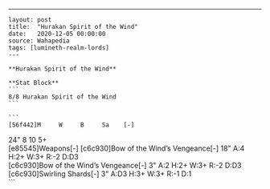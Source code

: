 ---
    layout: post
    title:  "Hurakan Spirit of the Wind"
    date:   2020-12-05 00:00:00
    source: Wahapedia
    tags: [lumineth-realm-lords]
    ---
    
    **Hurakan Spirit of the Wind**
    
    **Stat Block**
    ```
    8/8 Hurakan Spirit of the Wind
    ```
    
    ```
    [56f442]M     W     B     Sa    [-]
24"   8     10    5+    
[e85545]Weapons[-]
[c6c930]Bow of the Wind’s Vengeance[-]
18"    A:4    H:2+   W:3+   R:-2   D:D3  
[c6c930]Bow of the Wind’s Vengeance[-]
3"     A:2    H:2+   W:3+   R:-2   D:D3  
[c6c930]Swirling Shards[-]
3"     A:D3   H:3+   W:3+   R:-1   D:1   
    ```
    
    
    